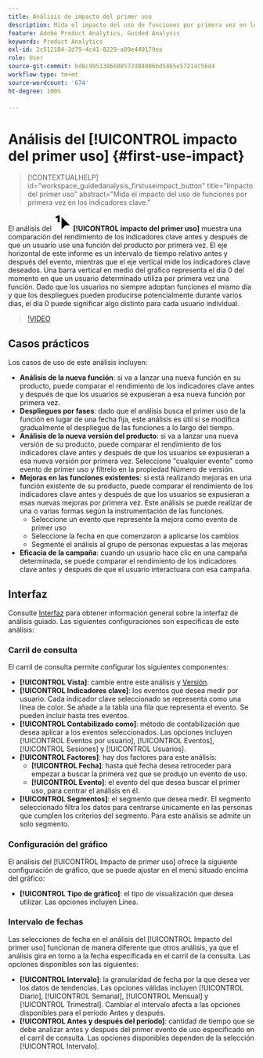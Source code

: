 ```yaml
---
title: Análisis de impacto del primer uso
description: Mida el impacto del uso de funciones por primera vez en los indicadores clave.
feature: Adobe Product Analytics, Guided Analysis
keywords: Product Analytics
exl-id: 2c512184-2d79-4c41-8229-a09e440179ea
role: User
source-git-commit: bd8c9951386608572d84006bd5465e57214c56d4
workflow-type: tm+mt
source-wordcount: '674'
ht-degree: 100%

---
```


# Análisis del [!UICONTROL impacto del primer uso] {#first-use-impact}

<!-- markdownlint-disable MD034 -->

>[!CONTEXTUALHELP]
>id="workspace_guidedanalysis_firstuseimpact_button"
>title="Impacto del primer uso"
>abstract="Mida el impacto del uso de funciones por primera vez en los indicadores clave."

<!-- markdownlint-enable MD034 -->

El análisis del ![FirstUse](/help/assets/icons/FirstUse.svg) **[!UICONTROL impacto del primer uso]** muestra una comparación del rendimiento de los indicadores clave antes y después de que un usuario use una función del producto por primera vez. El eje horizontal de este informe es un intervalo de tiempo relativo antes y después del evento, mientras que el eje vertical mide los indicadores clave deseados. Una barra vertical en medio del gráfico representa el día 0 del momento en que un usuario determinado utiliza por primera vez una función. Dado que los usuarios no siempre adoptan funciones el mismo día y que los despliegues pueden producirse potencialmente durante varios días, el día 0 puede significar algo distinto para cada usuario individual.


>[!VIDEO](https://video.tv.adobe.com/v/3423501/?captions=spa&quality=12&learn=on)


## Casos prácticos

Los casos de uso de este análisis incluyen:

* **Análisis de la nueva función**: si va a lanzar una nueva función en su producto, puede comparar el rendimiento de los indicadores clave antes y después de que los usuarios se expusieran a esa nueva función por primera vez.
* **Despliegues por fases**: dado que el análisis busca el primer uso de la función en lugar de una fecha fija, este análisis es útil si se modifica gradualmente el despliegue de las funciones a lo largo del tiempo.
* **Análisis de la nueva versión del producto**: si va a lanzar una nueva versión de su producto, puede comparar el rendimiento de los indicadores clave antes y después de que los usuarios se expusieran a esa nueva versión por primera vez. Seleccione &quot;cualquier evento&quot; como evento de primer uso y fíltrelo en la propiedad Número de versión.
* **Mejoras en las funciones existentes**: si está realizando mejoras en una función existente de su producto, puede comparar el rendimiento de los indicadores clave antes y después de que los usuarios se expusieran a esas nuevas mejoras por primera vez. Este análisis se puede realizar de una o varias formas según la instrumentación de las funciones.
   * Seleccione un evento que represente la mejora como evento de primer uso
   * Seleccione la fecha en que comenzaron a aplicarse los cambios
   * Segmente el análisis al grupo de personas expuestas a las mejoras
* **Eficacia de la campaña**: cuando un usuario hace clic en una campaña determinada, se puede comparar el rendimiento de los indicadores clave antes y después de que el usuario interactuara con esa campaña.

## Interfaz

Consulte [Interfaz](../overview.md#interface) para obtener información general sobre la interfaz de análisis guiado. Las siguientes configuraciones son específicas de este análisis:

### Carril de consulta

El carril de consulta permite configurar los siguientes componentes:

* **[!UICONTROL Vista]**: cambie entre este análisis y [Versión](release-impact.md).
* **[!UICONTROL Indicadores clave]**: los eventos que desea medir por usuario. Cada indicador clave seleccionado se representa como una línea de color. Se añade a la tabla una fila que representa el evento. Se pueden incluir hasta tres eventos.
* **[!UICONTROL Contabilizado como]**: método de contabilización que desea aplicar a los eventos seleccionados. Las opciones incluyen [!UICONTROL Eventos por usuario], [!UICONTROL Eventos], [!UICONTROL Sesiones] y [!UICONTROL Usuarios].
* **[!UICONTROL Factores]**: hay dos factores para este análisis:
   * **[!UICONTROL Fecha]**: hasta qué fecha desea retroceder para empezar a buscar la primera vez que se produjo un evento de uso.
   * **[!UICONTROL Evento]**: el evento del que desea buscar el primer uso, para centrar el análisis en él.
* **[!UICONTROL Segmentos]**: el segmento que desea medir. El segmento seleccionado filtra los datos para centrarse únicamente en las personas que cumplen los criterios del segmento. Para este análisis se admite un solo segmento.

### Configuración del gráfico

El análisis del [!UICONTROL Impacto de primer uso] ofrece la siguiente configuración de gráfico, que se puede ajustar en el menú situado encima del gráfico:

* **[!UICONTROL Tipo de gráfico]**: el tipo de visualización que desea utilizar. Las opciones incluyen Línea.

### Intervalo de fechas

Las selecciones de fecha en el análisis del [!UICONTROL Impacto del primer uso] funcionan de manera diferente que otros análisis, ya que el análisis gira en torno a la fecha especificada en el carril de la consulta. Las opciones disponibles son las siguientes:

* **[!UICONTROL Intervalo]**: la granularidad de fecha por la que desea ver los datos de tendencias. Las opciones válidas incluyen [!UICONTROL Diario], [!UICONTROL Semanal], [!UICONTROL Mensual] y [!UICONTROL Trimestral]. Cambiar el intervalo afecta a las opciones disponibles para el periodo Antes y después.
* **[!UICONTROL Antes y después del período]**: cantidad de tiempo que se debe analizar antes y después del primer evento de uso especificado en el carril de consulta. Las opciones disponibles dependen de la selección [!UICONTROL Intervalo].

<!--
## Example

See below for an example of the analysis.

![First use impact](../assets/first-use-impact.png)

-->
